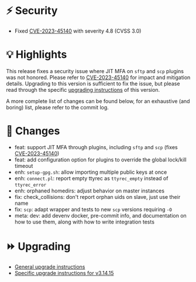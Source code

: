 # :zap: Security

- Fixed [CVE-2023-45140](https://github.com/ovh/the-bastion/security/advisories/GHSA-pr4q-w883-pf5x) with severity 4.8 (CVSS 3.0)

# :bulb: Highlights

This release fixes a security issue where JIT MFA on ``sftp`` and ``scp`` plugins was not honored. Please refer to [CVE-2023-45140](https://github.com/ovh/the-bastion/security/advisories/GHSA-pr4q-w883-pf5x) for impact and mitigation details.
Upgrading to this version is sufficient to fix the issue, but please read through the specific [upgrading instructions](https://ovh.github.io/the-bastion/installation/upgrading.html#v3-14-15-2023-11-08) of this version.

A more complete list of changes can be found below, for an exhaustive (and boring) list, please refer to the commit log.

# :pushpin: Changes

- feat: support JIT MFA through plugins, including ``sftp`` and ``scp`` (fixes [CVE-2023-45140](https://github.com/ovh/the-bastion/security/advisories/GHSA-pr4q-w883-pf5x))
- feat: add configuration option for plugins to override the global lock/kill timeout
- enh: ``setup-gpg.sh``: allow importing multiple public keys at once
- enh: ``connect.pl``: report empty ttyrec as ``ttyrec_empty`` instead of ``ttyrec_error``
- enh: orphaned homedirs: adjust behavior on master instances
- fix: check_collisions: don't report orphan uids on slave, just use their name
- fix: ``scp``: adapt wrapper and tests to new ``scp`` versions requiring ``-O``
- meta: dev: add devenv docker, pre-commit info, and documentation on how to use them, along with how to write integration tests

# :fast_forward: Upgrading

- [General upgrade instructions](https://ovh.github.io/the-bastion/installation/upgrading.html)
- [Specific upgrade instructions for v3.14.15](https://ovh.github.io/the-bastion/installation/upgrading.html#v3-14-15-2023-11-08)
